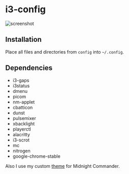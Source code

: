 # i3-config
![screenshot](https://raw.githubusercontent.com/nikitakuchur/i3-config/main/screenshot.png)

## Installation
Place all files and directories from `config` into `~/.config`.

## Dependencies
- i3-gaps
- i3status
- dmenu
- picom
- nm-applet
- cbatticon
- dunst
- pulsemixer
- xbacklight
- playerctl
- alacritty
- i3-scrot
- mc
- nitrogen
- google-chrome-stable

Also I use my custom [theme](https://github.com/nikitakuchur/nordic-dark)
 for Midnight Commander.
